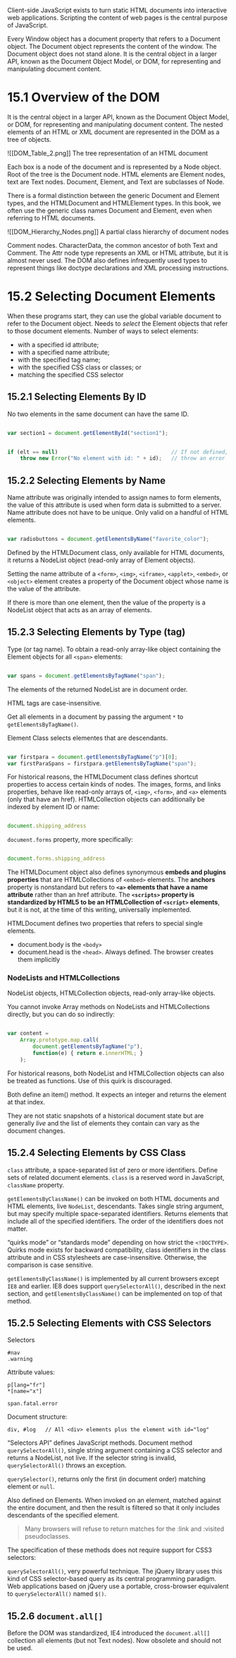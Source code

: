 Client-side JavaScript exists to turn static HTML documents into interactive web applications. Scripting the content of web pages is the central purpose of JavaScript.

Every Window object has a document property that refers to a Document object. The Document object represents the content of the window. The Document object does not stand alone. It is the central object in a larger API, known as the Document Object Model, or DOM, for representing and manipulating document content.

# 15.1 Overview of the DOM
It is the central object in a larger API, known as the Document Object Model, or DOM, for representing and manipulating document content. The nested elements of an HTML or XML document are represented in the DOM as a tree of objects.

![[DOM_Table_2.png]]
The tree representation of an HTML document

Each box is a node of the document and is represented by a Node object. Root of the tree is the Document node. HTML elements are Element nodes, text are Text nodes. Document, Element, and Text are subclasses of Node.

There is a formal distinction between the generic Document and Element types, and the
HTMLDocument and HTMLElement types. In this book, we often use the generic class names Document and Element, even when referring to HTML documents.

![[DOM_Hierarchy_Nodes.png]]
A partial class hierarchy of document nodes

Comment nodes. CharacterData, the common ancestor of both Text and Comment. The Attr node type represents an XML or HTML attribute, but it is almost never used. The DOM also defines infrequently used types to represent things like doctype declarations and XML processing instructions.

# 15.2 Selecting Document Elements
When these programs start, they can use the global variable
document to refer to the Document object. Needs to *select* the Element objects that refer to those document elements. Number of ways to select elements:
- with a specified id attribute;
- with a specified name attribute;
- with the specified tag name;
- with the specified CSS class or classes; or
- matching the specified CSS selector

## 15.2.1 Selecting Elements By ID
No two elements in the same document can have the same ID. 
```js

var section1 = document.getElementById("section1");

```

```js

if (elt == null)									// If not defined,
	throw new Error("No element with id: " + id);	// throw an error

```

## 15.2.2 Selecting Elements by Name
Name attribute was originally intended to assign names to form elements, the value of this attribute is used when form data is submitted to a server. Name attribute does not have to be unique. Only valid on a handful of HTML elements.

```js

var radiobuttons = document.getElementsByName("favorite_color");

```

Defined by the HTMLDocument class, only available for HTML documents, it returns a
NodeList object (read-only array of Element objects).

Setting the name attribute of a `<form>`, `<img>`, `<iframe>`, `<applet>`, `<embed>`, or `<object>` element creates a property of the Document object whose name is the value of the attribute.

If there is more than one element, then the value of the property is a NodeList object that acts as an array of elements.

## 15.2.3 Selecting Elements by Type (tag)
Type (or tag name). To obtain a read-only array-like object containing the Element objects for all `<span>` elements:
```js

var spans = document.getElementsByTagName("span");

```

The elements of the returned NodeList are in document order.

HTML tags are case-insensitive.

Get all elements in a document by passing the argument `*` to `getElementsByTagName()`.

Element Class selects elementes that are descendants.
```js

var firstpara = document.getElementsByTagName("p")[0];
var firstParaSpans = firstpara.getElementsByTagName("span");

```

For historical reasons, the HTMLDocument class defines shortcut properties to access
certain kinds of nodes. The images, forms, and links properties, behave like read-only arrays of, `<img>`, `<form>`, and `<a>` elements (only that have an href). HTMLCollection objects can additionally be indexed by element ID or name:
```js

document.shipping_address

```

`document.forms` property, more specifically:
```js

document.forms.shipping_address

```

The HTMLDocument object also defines synonymous **embeds and plugins properties** that are HTMLCollections of `<embed>` elements. The **anchors** property is nonstandard but refers to **`<a>` elements that have a name attribute** rather than an href attribute. The **`<scripts>` property is standardized by HTML5 to be an HTMLCollection of `<script>` elements**, but it is not, at the time of this writing, universally implemented.

HTMLDocument defines two properties that refers to special single elements.
- document.body is the `<body>`
- document.head is the `<head>`. Always defined.
The browser creates them implicitly

### NodeLists and HTMLCollections
NodeList objects, HTMLCollection objects, read-only array-like objects.

You cannot invoke Array methods on NodeLists and HTMLCollections directly, but you can do so indirectly:

```js

var content =
	Array.prototype.map.call(
		document.getElementsByTagName("p"),
		function(e) { return e.innerHTML; }
	);

```

For historical reasons, both NodeList and HTMLCollection objects can also be treated as functions. Use of this quirk is discouraged.

Both define an item() method. It expects an integer and returns the element at that index.

They are not static snapshots of a historical document state but are generally *live* and the list of elements they contain can vary as the document changes.

## 15.2.4 Selecting Elements by CSS Class
`class` attribute, a space-separated list of zero or more identifiers. Define sets of related document elements. `class` is a reserved word in JavaScript, `className` property.

`getElementsByClassName()` can be invoked on both HTML documents and HTML elements, live `NodeList`, descendants. Takes single string argument, but may specify multiple space-separated identifiers. Returns elements that include all of the specified identifiers. The order of the identifiers does not matter.

“quirks mode” or “standards mode” depending on how strict the `<!DOCTYPE>`. Quirks mode exists for backward compatibility, class identifiers in the class attribute and in CSS stylesheets are case-insensitive. Otherwise, the comparison is case sensitive.

`getElementsByClassName()` is implemented by all current browsers except `IE8` and earlier. IE8 does support `querySelectorAll()`, described in the next section, and `getElementsByClassName()` can be implemented on top of that method.

## 15.2.5 Selecting Elements with CSS Selectors
Selectors
```
#nav
.warning
```
Attribute values:
```
p[lang="fr"]
*[name="x"]
```

```
span.fatal.error
```

Document structure:
```
div, #log	// All <div> elements plus the element with id="log"
```

“Selectors API” defines JavaScript methods. Document method `querySelectorAll()`, single string argument containing a CSS selector and returns a NodeList, not live. If the selector string is invalid, `querySelectorAll()` throws an exception.

`querySelector()`, returns only the first (in document order) matching element or `null`.

Also defined on Elements. When invoked on an element, matched against the entire document, and then the result is filtered so that it only includes descendants of the specified element.

> Many browsers will refuse to return matches for the :link and :visited pseudoclasses.

The specification of these methods does not require support for CSS3 selectors:

`querySelectorAll()`, very powerful technique. The jQuery library uses this kind of CSS selector-based query as its central programming paradigm. Web applications based on jQuery use a portable, cross-browser equivalent to `querySelectorAll()` named `$()`.

## 15.2.6 `document.all[]`
Before the DOM was standardized, IE4 introduced the `document.all[]` collection all elements (but not Text nodes). Now obsolete and should not be used.